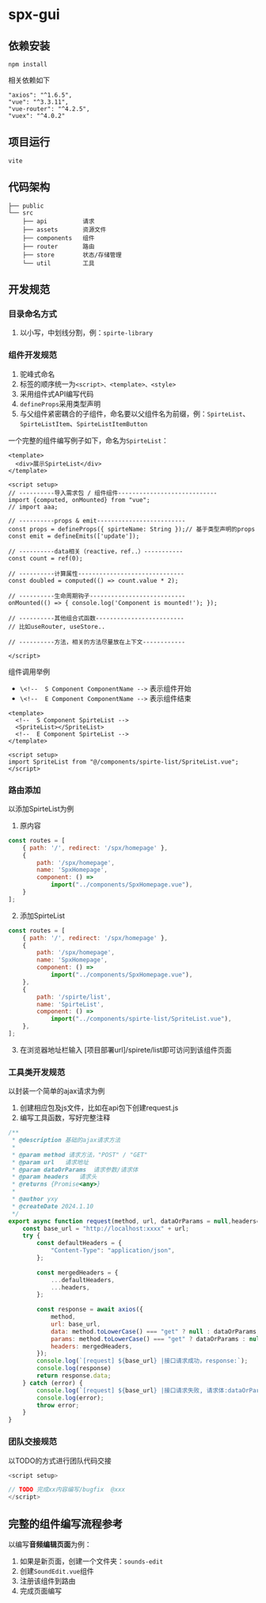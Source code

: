 # spx-gui

## 依赖安装
`npm install`

相关依赖如下
```node
"axios": "^1.6.5",  
"vue": "^3.3.11",  
"vue-router": "^4.2.5",  
"vuex": "^4.0.2"
```

## 项目运行
`vite`

## 代码架构
```
├── public 
└── src 
    ├── api          请求
    ├── assets       资源文件
    ├── components   组件
    ├── router       路由
    ├── store        状态/存储管理
    └── util         工具
```


## 开发规范

### 目录命名方式
1. 以小写，中划线分割，例：`spirte-library`

### 组件开发规范
1. 驼峰式命名
2. 标签的顺序统一为`<script>、<template>、<style>`
3. 采用组件式API编写代码
4. `defineProps`采用类型声明
5. 与父组件紧密耦合的子组件，命名要以父组件名为前缀，例：`SpirteList`、`SpirteListItem`、`SpirteListItemButton`

一个完整的组件编写例子如下，命名为`SpirteList`：
```vue
<template>
  <div>展示SpirteList</div>
</template>

<script setup>
// ----------导入需求包 / 组件组件----------------------------
import {computed, onMounted} from "vue";
// import aaa;

// ----------props & emit-------------------------
const props = defineProps({ spirteName: String });// 基于类型声明的props
const emit = defineEmits(['update']);

// ----------data相关（reactive，ref..）-----------
const count = ref(0); 

// ----------计算属性------------------------------
const doubled = computed(() => count.value * 2);

// ----------生命周期钩子---------------------------
onMounted(() => { console.log('Component is mounted!'); });

// ----------其他组合式函数-------------------------
// 比如useRouter, useStore..

// ----------方法，相关的方法尽量放在上下文------------

</script>
```

组件调用举例
-  `\<!--  S Component ComponentName -->`  表示组件开始
- `\<!--  E Component ComponentName -->`  表示组件结束
```vue
<template>  
  <!--  S Component SpirteList -->  
  <SpriteList></SpriteList>  
  <!--  E Component SpirteList -->  
</template>  
  
<script setup>  
import SpriteList from "@/components/spirte-list/SpriteList.vue";  
</script>
```

### 路由添加
以添加SpirteList为例
1. 原内容
```javascript
const routes = [  
	{ path: '/', redirect: '/spx/homepage' },
    {        
	    path: '/spx/homepage',  
        name: 'SpxHomepage',  
        component: () =>  
            import("../components/SpxHomepage.vue"),  
    }
];
```

2. 添加SpirteList
```javascript
const routes = [  
	{ path: '/', redirect: '/spx/homepage' },
    {       
	    path: '/spx/homepage',  
        name: 'SpxHomepage',  
        component: () =>  
            import("../components/SpxHomepage.vue"),  
    },  
    {  
        path: '/spirte/list',  
        name: 'SpirteList',  
        component: () =>  
            import("../components/spirte-list/SpriteList.vue"),  
    },  
];
```

3. 在浏览器地址栏输入 [项目部署url]/spirete/list即可访问到该组件页面


### 工具类开发规范
以封装一个简单的ajax请求为例
1. 创建相应包及js文件，比如在api包下创建request.js
2. 编写工具函数，写好完整注释

```javascript
/**  
 * @description 基础的ajax请求方法  
 *  
 * @param method 请求方法，"POST" / "GET"  
 * @param url   请求地址  
 * @param dataOrParams  请求参数/请求体  
 * @param headers   请求头  
 * @returns {Promise<any>}  
 *  
 * @author yxy  
 * @createDate 2024.1.10  
 */
export async function request(method, url, dataOrParams = null,headers={} ) {  
    const base_url = "http://localhost:xxxx" + url;  
    try {  
        const defaultHeaders = {  
            "Content-Type": "application/json",  
        };  
  
        const mergedHeaders = {  
            ...defaultHeaders,  
            ...headers,  
        };  
  
        const response = await axios({  
            method,  
            url: base_url,  
            data: method.toLowerCase() === "get" ? null : dataOrParams,  
            params: method.toLowerCase() === "get" ? dataOrParams : null,  
            headers: mergedHeaders,  
        });  
        console.log(`[request] ${base_url} |接口请求成功，response:`);  
        console.log(response)  
        return response.data;  
    } catch (error) {  
        console.log(`[request] ${base_url} |接口请求失败, 请求体:dataOrParams: ${JSON.stringify(dataOrParams)}`);  
        console.log(error);  
        throw error;  
    }  
}
```

### 团队交接规范
以TODO的方式进行团队代码交接
```javascript
<script setup>

// TODO 完成xx内容编写/bugfix  @xxx
</script>
```


## 完整的组件编写流程参考
以编写**音频编辑页面**为例：
1. 如果是新页面，创建一个文件夹：`sounds-edit`
2. 创建`SoundEdit.vue`组件
3. 注册该组件到路由
4. 完成页面编写
